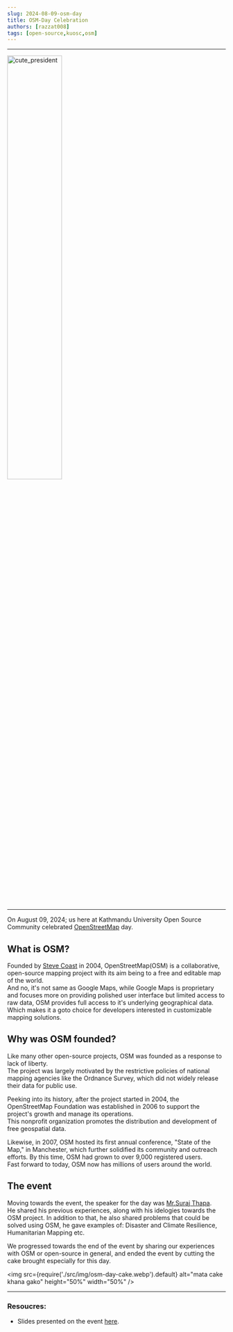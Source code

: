 ```yaml
---
slug: 2024-08-09-osm-day
title: OSM-Day Celebration
authors: [razzat008]
tags: [open-source,kuosc,osm]
---
```


<hr/>
<img
src={require('./src/img/osm-day.webp').default}
alt="cute_president"
height="50%" 
width="50%"
/>
<hr/>

On August 09, 2024; us here at Kathmandu University Open Source Community celebrated
[OpenStreetMap](https://www.openstreetmap.org/about) day.

## What is OSM?

Founded by [Steve Coast](https://stevecoast.com/) in 2004, OpenStreetMap(OSM) is a collaborative, open-source mapping project with its aim being
to a free and editable  map of the world.  
And no, it's not same as Google Maps, while Google Maps is proprietary and focuses more on providing polished
user interface but limited access to raw data, OSM provides full access to it's underlying geographical data.  
Which makes it a goto choice for developers interested in customizable mapping solutions.

## Why was OSM founded?

Like many other open-source projects, OSM was founded as a response to lack of liberty.  
The project was largely motivated by the restrictive policies of national mapping agencies like the Ordnance Survey,
which did not widely release their data for public use. 

Peeking into its history, after the project started in 2004, the OpenStreetMap Foundation was established in 2006 to support the project's
growth and manage its operations.  
This nonprofit organization promotes the distribution and development of free geospatial data.

Likewise, in 2007, OSM hosted its first annual conference, "State of the Map," in Manchester, which further solidified its community and outreach efforts.
By this time, OSM had grown to over 9,000 registered users.  
Fast forward to today, OSM now has millions of users around the world.

## The event 

Moving towards the event, the speaker for the day was [Mr.Suraj Thapa](https://github.com/suthamakes).  
He shared his previous experiences, along with his idelogies towards the OSM project. In addition to that,
he also shared problems that could be solved using OSM, he gave examples of: 
Disaster and Climate Resilience, Humanitarian Mapping etc.

We progressed towards the end of the event by sharing our experiences with OSM or open-source in general, and 
ended the event by cutting the cake brought especially for this day.

<img
src={require('./src/img/osm-day-cake.webp').default}
alt="mata cake khana gako"
height="50%" 
width="50%"
/>
<hr/>

### Resoucres:
- Slides presented on the event [here](https://docs.google.com/presentation/d/1LZEnJRs0vgzQEc_4UH6Vk5xNdngqtQsenXcKMNZtwaY).
